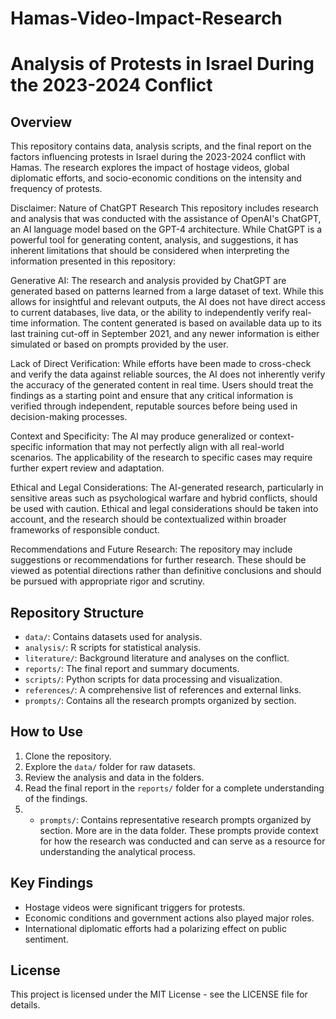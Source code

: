 # Hamas-Video-Impact-Research
# Analysis of Protests in Israel During the 2023-2024 Conflict

## Overview
This repository contains data, analysis scripts, and the final report on the factors influencing protests in Israel during the 2023-2024 conflict with Hamas. The research explores the impact of hostage videos, global diplomatic efforts, and socio-economic conditions on the intensity and frequency of protests.

Disclaimer: Nature of ChatGPT Research
This repository includes research and analysis that was conducted with the assistance of OpenAI's ChatGPT, an AI language model based on the GPT-4 architecture. While ChatGPT is a powerful tool for generating content, analysis, and suggestions, it has inherent limitations that should be considered when interpreting the information presented in this repository:

Generative AI: The research and analysis provided by ChatGPT are generated based on patterns learned from a large dataset of text. While this allows for insightful and relevant outputs, the AI does not have direct access to current databases, live data, or the ability to independently verify real-time information. The content generated is based on available data up to its last training cut-off in September 2021, and any newer information is either simulated or based on prompts provided by the user.

Lack of Direct Verification: While efforts have been made to cross-check and verify the data against reliable sources, the AI does not inherently verify the accuracy of the generated content in real time. Users should treat the findings as a starting point and ensure that any critical information is verified through independent, reputable sources before being used in decision-making processes.

Context and Specificity: The AI may produce generalized or context-specific information that may not perfectly align with all real-world scenarios. The applicability of the research to specific cases may require further expert review and adaptation.

Ethical and Legal Considerations: The AI-generated research, particularly in sensitive areas such as psychological warfare and hybrid conflicts, should be used with caution. Ethical and legal considerations should be taken into account, and the research should be contextualized within broader frameworks of responsible conduct.

Recommendations and Future Research: The repository may include suggestions or recommendations for further research. These should be viewed as potential directions rather than definitive conclusions and should be pursued with appropriate rigor and scrutiny.

## Repository Structure

- `data/`: Contains datasets used for analysis.
- `analysis/`: R scripts for statistical analysis.
- `literature/`: Background literature and analyses on the conflict.
- `reports/`: The final report and summary documents.
- `scripts/`: Python scripts for data processing and visualization.
- `references/`: A comprehensive list of references and external links.
- `prompts/`: Contains all the research prompts organized by section.

## How to Use
1. Clone the repository.
2. Explore the `data/` folder for raw datasets.
3. Review the analysis and data in the folders.
5. Read the final report in the `reports/` folder for a complete understanding of the findings.
6. - `prompts/`: Contains representative research prompts organized by section. More are in the data folder. These prompts provide context for how the research was conducted and can serve as a resource for understanding the analytical process.


## Key Findings
- Hostage videos were significant triggers for protests.
- Economic conditions and government actions also played major roles.
- International diplomatic efforts had a polarizing effect on public sentiment.

## License
This project is licensed under the MIT License - see the LICENSE file for details.
